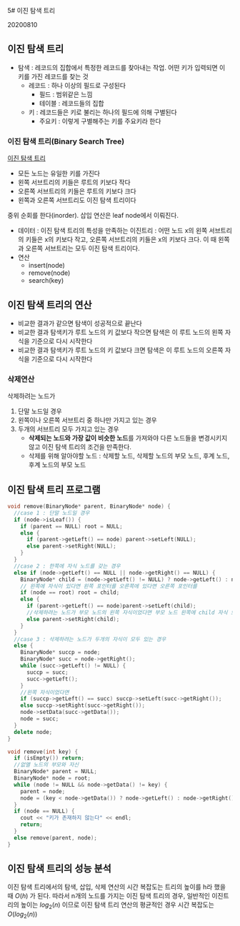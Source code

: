 5# 이진 탐색 트리

20200810

## 이진 탐색 트리

* 탐색 : 레코드의 집합에서 특정한 레코드를 찾아내는 작업. 어떤 키가 입력되면 이 키를 가진 레코드를 찾는 것
  * 레코드 : 하나 이상의 필드로 구성된다
    * 필드 : 범위같은 느낌
    * 테이블 : 레코드들의 집합
  * 키 : 레코드들은 키로 불리는 하나의 필드에 의해 구별된다
    * 주요키 : 이렇게 구별해주는 키를 주요키라 한다

### 이진 탐색 트리(Binary Search Tree)

[이진 탐색 트리](https://ratsgo.github.io/data%20structure&algorithm/2017/10/22/bst/)

* 모든 노드는 유일한 키를 가진다
* 왼쪽 서브트리의 키들은 루트의 키보다 작다
* 오른쪽 서브트리의 키들은 루트의 키보다 크다
* 왼쪽과 오른쪽 서브트리도 이진 탐색 트리이다

중위 순회를 한다(inorder). 삽입 연산은 leaf node에서 이뤄진다.

* 데이터 : 이진 탐색 트리의 특성을 만족하는 이진트리 : 어떤 노드 x의 왼쪽 서브트리의 키들은 x의 키보다 작고, 오른쪽 서브트리의 키들은 x의 키보다 크다. 이 때 왼쪽과 오른쪽 서브트리는 모두 이진 탐색 트리이다.
* 연산
  * insert(node)
  * remove(node)
  * search(key)

## 이진 탐색 트리의 연산

* 비교한 결과가 같으면 탐색이 성공적으로 끝난다
* 비교한 결과 탐색키가 루트 노드의 키 값보다 작으면 탐색은 이 루트 노드의 왼쪽 자식을 기준으로 다시 시작한다
* 비교한 결과 탐색키가 루트 노드의 키 값보다 크면 탐색은 이 루트 노드의 오른쪽 자식을 기준으로 다시 시작한다

### 삭제연산

삭제하려는 노드가
1. 단말 노드일 경우
2. 왼쪽이나 오른쪽 서브트리 중 하나만 가지고 있는 경우
3. 두개의 서브트리 모두 가지고 있는 경우
    * **삭제되는 노드와 가장 값이 비슷한 노드**를 가져와야 다른 노드들을 변경시키지 않고 이진 탐색 트리의 조건을 만족한다.
    * 삭제를 위해 알아야할 노드 : 삭제할 노드, 삭제할 노드의 부모 노드, 후계 노드, 후계 노드의 부모 노드
 
## 이진 탐색 트리 프로그램

```cpp
void remove(BinaryNode* parent, BinaryNode* node) {
  //case 1 : 단말 노드일 경우
  if (node->isLeaf()) {
    if (parent == NULL) root = NULL;
    else {
      if (parent->getLeft() == node) parent->setLeft(NULL);
      else parent->setRight(NULL);
    }
  }
  //case 2 : 한쪽에 자식 노드를 갖는 경우
  else if (node->getLeft() == NULL || node->getRight() == NULL) {
    BinaryNode* child = (node->getLeft() != NULL) ? node->getLeft() : node->getRight();
    // 왼쪽에 자식이 있다면 왼쪽 포인터를 오른쪽에 있다면 오른쪽 포인터를
    if (node == root) root = child;
    else {
      if (parent->getLeft() == node)parent->setLeft(child);
      //삭제하려는 노드가 부모 노드의 왼쪽 자식이었다면 부모 노드 왼쪽에 child 자식 노드 놓기
      else parent->setRight(child);
    }
  }
  //case 3 : 삭제하려는 노드가 두개의 자식이 모두 있는 경우
  else {
    BinaryNode* succp = node;
    BinaryNode* succ = node->getRight();
    while (succ->getLeft() != NULL) {
      succp = succ;
      succ->getLeft();
    }
    //왼쪽 자식이었다면 
    if (succp->getLeft() == succ) succp->setLeft(succ->getRight());
    else succp->setRight(succ->getRight());
    node->setData(succ->getData());
    node = succ;
  }
  delete node;
}

void remove(int key) {
  if (isEmpty()) return;
  //없앨 노드의 부모와 자신
  BinaryNode* parent = NULL;
  BinaryNode* node = root;
  while (node != NULL && node->getData() != key) {
    parent = node;
    node = (key < node->getData()) ? node->getLeft() : node->getRight();
  }
  if (node == NULL) {
    cout << "키가 존재하지 않는다" << endl;
    return;
  }
  else remove(parent, node);
}
```

## 이진 탐색 트리의 성능 분석

이진 탐색 트리에서의 탐색, 삽입, 삭제 연산의 시간 복잡도는 트리의 높이를 h라 했을 때 $O(h)$ 가 된다. 따라서 n개의 노드를 가지는 이진 탐색 트리의 경우, 일반적인 이진트리의 높이는 $log_2(n)$ 이므로 이진 탐색 트리 연산의 평균적인 경우 시간 복잡도는 $O(log_2(n))$